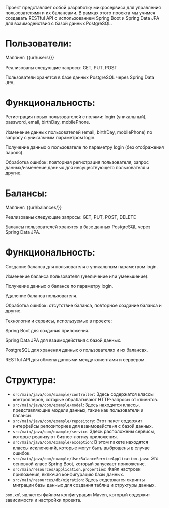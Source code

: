 Проект представляет собой разработку микросервиса для управления пользователями и их балансами. В рамках этого проекта мы учимся создавать RESTful API с использованием Spring Boot и Spring Data JPA для взаимодействия с базой данных PostgreSQL.

# Пользователи:

Маппинг: {{url/users/}}

Реализованы следующие запросы: GET, PUT, POST

Пользователи хранятся в базе данных PostgreSQL через Spring Data JPA.

# Функциональность:

Регистрация новых пользователей с полями: login (уникальный), password, email, birthDay, mobilePhone.

Изменение данных пользователей (email, birthDay, mobilePhone) по запросу с уникальным параметром login.

Получение данных о пользователе по параметру login (без отображения пароля).

Обработка ошибок: повторная регистрация пользователя, запрос данных/изменение данных для несуществующего пользователя и другие.

# Балансы:

Маппинг: {{url/balances/}}

Реализованы следующие запросы: GET, PUT, POST, DELETE

Балансы пользователей хранятся в базе данных PostgreSQL через Spring Data JPA.

# Функциональность:

Создание баланса для пользователя с уникальным параметром login.

Изменение баланса пользователя (увеличение или уменьшение).

Получение данных о балансе по параметру login.

Удаление баланса пользователя.

Обработка ошибок: отсутствие баланса, повторное создание баланса и другие.

Технологии и сервисы, используемые в проекте:

Spring Boot для создания приложения.

Spring Data JPA для взаимодействия с базой данных.

PostgreSQL для хранения данных о пользователях и их балансах.

RESTful API для обмена данными между клиентами и сервером.

# Структура:

- `src/main/java/com/example/controller`: Здесь содержатся классы контроллеров, которые обрабатывают HTTP-запросы от клиентов.
- `src/main/java/com/example/model`: Здесь находятся классы, представляющие модели данных, такие как пользователи и балансы.
- `src/main/java/com/example/repository`: Этот пакет содержит интерфейсы репозиториев для взаимодействия с базой данных.
- `src/main/java/com/example/service`: Здесь расположены сервисы, которые реализуют бизнес-логику приложения.
- `src/main/java/com/example/exception`: В этом пакете находятся классы исключений, которые могут быть выброшены в случае ошибок.
- `src/main/java/com/example/UserBalanceServiceApplication.java`: Это основной класс Spring Boot, который запускает приложение.
- `src/main/resources/application.properties`: Файл настроек приложения, включая конфигурацию базы данных.
- `src/main/resources/db/migration`: Здесь содержатся скрипты миграции базы данных для создания таблиц и структуры данных.

`pom.xml` является файлом конфигурации Maven, который содержит зависимости и настройки проекта.

